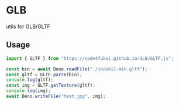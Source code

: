 # GLB

utils for GLB/GLTF

## Usage

```javascript
import { GLTF } from "https://code4fukui.github.io/GLB/GLTF.js";

const bin = await Deno.readFile("./inoshi1-min.gltf");
const gltf = GLTF.parse(bin);
console.log(gltf);
const img = GLTF.getTexture(gltf);
console.log(img);
await Deno.writeFile("test.jpg", img);
```
